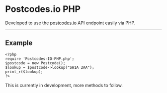 Postcodes.io PHP
===================


Developed to use the [postcodes.io](http://postcodes.io/) API endpoint easily via PHP.

----------


Example
-------------

    <?php
    require 'Postcodes-IO-PHP.php';
    $postcode = new Postcode();
	$lookup = $postcode->lookup("SW1A 2AA");
	print_r($lookup);
	?>

This is currently in development, more methods to follow.